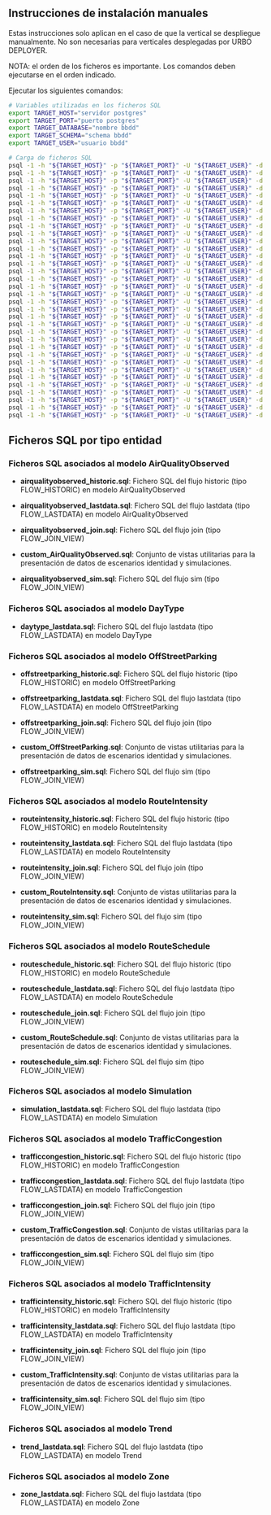 ## Instrucciones de instalación manuales

Estas instrucciones solo aplican en el caso de que la vertical se despliegue manualmente. No son necesarias para verticales desplegadas por URBO DEPLOYER.

NOTA: el orden de los ficheros es importante. Los comandos deben ejecutarse en el orden indicado.

Ejecutar los siguientes comandos:

```bash
# Variables utilizadas en los ficheros SQL
export TARGET_HOST="servidor postgres"
export TARGET_PORT="puerto postgres"
export TARGET_DATABASE="nombre bbdd"
export TARGET_SCHEMA="schema bbdd"
export TARGET_USER="usuario bbdd"

# Carga de ficheros SQL
psql -1 -h "${TARGET_HOST}" -p "${TARGET_PORT}" -U "${TARGET_USER}" -d "${TARGET_DATABASE}" -v "target_database=${TARGET_DATABASE}" -v "target_schema=${TARGET_SCHEMA}" -v "target_user=${TARGET_USER}" -f "sql/airqualityobserved_historic.sql"
psql -1 -h "${TARGET_HOST}" -p "${TARGET_PORT}" -U "${TARGET_USER}" -d "${TARGET_DATABASE}" -v "target_database=${TARGET_DATABASE}" -v "target_schema=${TARGET_SCHEMA}" -v "target_user=${TARGET_USER}" -f "sql/airqualityobserved_lastdata.sql"
psql -1 -h "${TARGET_HOST}" -p "${TARGET_PORT}" -U "${TARGET_USER}" -d "${TARGET_DATABASE}" -v "target_database=${TARGET_DATABASE}" -v "target_schema=${TARGET_SCHEMA}" -v "target_user=${TARGET_USER}" -f "sql/daytype_lastdata.sql"
psql -1 -h "${TARGET_HOST}" -p "${TARGET_PORT}" -U "${TARGET_USER}" -d "${TARGET_DATABASE}" -v "target_database=${TARGET_DATABASE}" -v "target_schema=${TARGET_SCHEMA}" -v "target_user=${TARGET_USER}" -f "sql/offstreetparking_historic.sql"
psql -1 -h "${TARGET_HOST}" -p "${TARGET_PORT}" -U "${TARGET_USER}" -d "${TARGET_DATABASE}" -v "target_database=${TARGET_DATABASE}" -v "target_schema=${TARGET_SCHEMA}" -v "target_user=${TARGET_USER}" -f "sql/offstreetparking_lastdata.sql"
psql -1 -h "${TARGET_HOST}" -p "${TARGET_PORT}" -U "${TARGET_USER}" -d "${TARGET_DATABASE}" -v "target_database=${TARGET_DATABASE}" -v "target_schema=${TARGET_SCHEMA}" -v "target_user=${TARGET_USER}" -f "sql/routeintensity_historic.sql"
psql -1 -h "${TARGET_HOST}" -p "${TARGET_PORT}" -U "${TARGET_USER}" -d "${TARGET_DATABASE}" -v "target_database=${TARGET_DATABASE}" -v "target_schema=${TARGET_SCHEMA}" -v "target_user=${TARGET_USER}" -f "sql/routeintensity_lastdata.sql"
psql -1 -h "${TARGET_HOST}" -p "${TARGET_PORT}" -U "${TARGET_USER}" -d "${TARGET_DATABASE}" -v "target_database=${TARGET_DATABASE}" -v "target_schema=${TARGET_SCHEMA}" -v "target_user=${TARGET_USER}" -f "sql/routeschedule_historic.sql"
psql -1 -h "${TARGET_HOST}" -p "${TARGET_PORT}" -U "${TARGET_USER}" -d "${TARGET_DATABASE}" -v "target_database=${TARGET_DATABASE}" -v "target_schema=${TARGET_SCHEMA}" -v "target_user=${TARGET_USER}" -f "sql/routeschedule_lastdata.sql"
psql -1 -h "${TARGET_HOST}" -p "${TARGET_PORT}" -U "${TARGET_USER}" -d "${TARGET_DATABASE}" -v "target_database=${TARGET_DATABASE}" -v "target_schema=${TARGET_SCHEMA}" -v "target_user=${TARGET_USER}" -f "sql/simulation_lastdata.sql"
psql -1 -h "${TARGET_HOST}" -p "${TARGET_PORT}" -U "${TARGET_USER}" -d "${TARGET_DATABASE}" -v "target_database=${TARGET_DATABASE}" -v "target_schema=${TARGET_SCHEMA}" -v "target_user=${TARGET_USER}" -f "sql/trafficcongestion_historic.sql"
psql -1 -h "${TARGET_HOST}" -p "${TARGET_PORT}" -U "${TARGET_USER}" -d "${TARGET_DATABASE}" -v "target_database=${TARGET_DATABASE}" -v "target_schema=${TARGET_SCHEMA}" -v "target_user=${TARGET_USER}" -f "sql/trafficcongestion_lastdata.sql"
psql -1 -h "${TARGET_HOST}" -p "${TARGET_PORT}" -U "${TARGET_USER}" -d "${TARGET_DATABASE}" -v "target_database=${TARGET_DATABASE}" -v "target_schema=${TARGET_SCHEMA}" -v "target_user=${TARGET_USER}" -f "sql/trafficintensity_historic.sql"
psql -1 -h "${TARGET_HOST}" -p "${TARGET_PORT}" -U "${TARGET_USER}" -d "${TARGET_DATABASE}" -v "target_database=${TARGET_DATABASE}" -v "target_schema=${TARGET_SCHEMA}" -v "target_user=${TARGET_USER}" -f "sql/trafficintensity_lastdata.sql"
psql -1 -h "${TARGET_HOST}" -p "${TARGET_PORT}" -U "${TARGET_USER}" -d "${TARGET_DATABASE}" -v "target_database=${TARGET_DATABASE}" -v "target_schema=${TARGET_SCHEMA}" -v "target_user=${TARGET_USER}" -f "sql/trend_lastdata.sql"
psql -1 -h "${TARGET_HOST}" -p "${TARGET_PORT}" -U "${TARGET_USER}" -d "${TARGET_DATABASE}" -v "target_database=${TARGET_DATABASE}" -v "target_schema=${TARGET_SCHEMA}" -v "target_user=${TARGET_USER}" -f "sql/zone_lastdata.sql"
psql -1 -h "${TARGET_HOST}" -p "${TARGET_PORT}" -U "${TARGET_USER}" -d "${TARGET_DATABASE}" -v "target_database=${TARGET_DATABASE}" -v "target_schema=${TARGET_SCHEMA}" -v "target_user=${TARGET_USER}" -f "sql/airqualityobserved_join.sql"
psql -1 -h "${TARGET_HOST}" -p "${TARGET_PORT}" -U "${TARGET_USER}" -d "${TARGET_DATABASE}" -v "target_database=${TARGET_DATABASE}" -v "target_schema=${TARGET_SCHEMA}" -v "target_user=${TARGET_USER}" -f "sql/airqualityobserved_sim.sql"
psql -1 -h "${TARGET_HOST}" -p "${TARGET_PORT}" -U "${TARGET_USER}" -d "${TARGET_DATABASE}" -v "target_database=${TARGET_DATABASE}" -v "target_schema=${TARGET_SCHEMA}" -v "target_user=${TARGET_USER}" -f "sql/offstreetparking_join.sql"
psql -1 -h "${TARGET_HOST}" -p "${TARGET_PORT}" -U "${TARGET_USER}" -d "${TARGET_DATABASE}" -v "target_database=${TARGET_DATABASE}" -v "target_schema=${TARGET_SCHEMA}" -v "target_user=${TARGET_USER}" -f "sql/offstreetparking_sim.sql"
psql -1 -h "${TARGET_HOST}" -p "${TARGET_PORT}" -U "${TARGET_USER}" -d "${TARGET_DATABASE}" -v "target_database=${TARGET_DATABASE}" -v "target_schema=${TARGET_SCHEMA}" -v "target_user=${TARGET_USER}" -f "sql/routeintensity_join.sql"
psql -1 -h "${TARGET_HOST}" -p "${TARGET_PORT}" -U "${TARGET_USER}" -d "${TARGET_DATABASE}" -v "target_database=${TARGET_DATABASE}" -v "target_schema=${TARGET_SCHEMA}" -v "target_user=${TARGET_USER}" -f "sql/routeintensity_sim.sql"
psql -1 -h "${TARGET_HOST}" -p "${TARGET_PORT}" -U "${TARGET_USER}" -d "${TARGET_DATABASE}" -v "target_database=${TARGET_DATABASE}" -v "target_schema=${TARGET_SCHEMA}" -v "target_user=${TARGET_USER}" -f "sql/routeschedule_join.sql"
psql -1 -h "${TARGET_HOST}" -p "${TARGET_PORT}" -U "${TARGET_USER}" -d "${TARGET_DATABASE}" -v "target_database=${TARGET_DATABASE}" -v "target_schema=${TARGET_SCHEMA}" -v "target_user=${TARGET_USER}" -f "sql/routeschedule_sim.sql"
psql -1 -h "${TARGET_HOST}" -p "${TARGET_PORT}" -U "${TARGET_USER}" -d "${TARGET_DATABASE}" -v "target_database=${TARGET_DATABASE}" -v "target_schema=${TARGET_SCHEMA}" -v "target_user=${TARGET_USER}" -f "sql/trafficcongestion_join.sql"
psql -1 -h "${TARGET_HOST}" -p "${TARGET_PORT}" -U "${TARGET_USER}" -d "${TARGET_DATABASE}" -v "target_database=${TARGET_DATABASE}" -v "target_schema=${TARGET_SCHEMA}" -v "target_user=${TARGET_USER}" -f "sql/trafficcongestion_sim.sql"
psql -1 -h "${TARGET_HOST}" -p "${TARGET_PORT}" -U "${TARGET_USER}" -d "${TARGET_DATABASE}" -v "target_database=${TARGET_DATABASE}" -v "target_schema=${TARGET_SCHEMA}" -v "target_user=${TARGET_USER}" -f "sql/trafficintensity_join.sql"
psql -1 -h "${TARGET_HOST}" -p "${TARGET_PORT}" -U "${TARGET_USER}" -d "${TARGET_DATABASE}" -v "target_database=${TARGET_DATABASE}" -v "target_schema=${TARGET_SCHEMA}" -v "target_user=${TARGET_USER}" -f "sql/trafficintensity_sim.sql"
psql -1 -h "${TARGET_HOST}" -p "${TARGET_PORT}" -U "${TARGET_USER}" -d "${TARGET_DATABASE}" -v "target_database=${TARGET_DATABASE}" -v "target_schema=${TARGET_SCHEMA}" -v "target_user=${TARGET_USER}" -f "sql/custom_AirQualityObserved.sql"
psql -1 -h "${TARGET_HOST}" -p "${TARGET_PORT}" -U "${TARGET_USER}" -d "${TARGET_DATABASE}" -v "target_database=${TARGET_DATABASE}" -v "target_schema=${TARGET_SCHEMA}" -v "target_user=${TARGET_USER}" -f "sql/custom_OffStreetParking.sql"
psql -1 -h "${TARGET_HOST}" -p "${TARGET_PORT}" -U "${TARGET_USER}" -d "${TARGET_DATABASE}" -v "target_database=${TARGET_DATABASE}" -v "target_schema=${TARGET_SCHEMA}" -v "target_user=${TARGET_USER}" -f "sql/custom_RouteIntensity.sql"
psql -1 -h "${TARGET_HOST}" -p "${TARGET_PORT}" -U "${TARGET_USER}" -d "${TARGET_DATABASE}" -v "target_database=${TARGET_DATABASE}" -v "target_schema=${TARGET_SCHEMA}" -v "target_user=${TARGET_USER}" -f "sql/custom_RouteSchedule.sql"
psql -1 -h "${TARGET_HOST}" -p "${TARGET_PORT}" -U "${TARGET_USER}" -d "${TARGET_DATABASE}" -v "target_database=${TARGET_DATABASE}" -v "target_schema=${TARGET_SCHEMA}" -v "target_user=${TARGET_USER}" -f "sql/custom_TrafficCongestion.sql"
psql -1 -h "${TARGET_HOST}" -p "${TARGET_PORT}" -U "${TARGET_USER}" -d "${TARGET_DATABASE}" -v "target_database=${TARGET_DATABASE}" -v "target_schema=${TARGET_SCHEMA}" -v "target_user=${TARGET_USER}" -f "sql/custom_TrafficIntensity.sql"
```

## Ficheros SQL por tipo entidad

### Ficheros SQL asociados al modelo AirQualityObserved

- **airqualityobserved_historic.sql**: Fichero SQL del flujo historic (tipo FLOW_HISTORIC) en modelo AirQualityObserved

- **airqualityobserved_lastdata.sql**: Fichero SQL del flujo lastdata (tipo FLOW_LASTDATA) en modelo AirQualityObserved

- **airqualityobserved_join.sql**: Fichero SQL del flujo join (tipo FLOW_JOIN_VIEW)

- **custom_AirQualityObserved.sql**: Conjunto de vistas utilitarias para la presentación de datos de escenarios identidad y simulaciones.

- **airqualityobserved_sim.sql**: Fichero SQL del flujo sim (tipo FLOW_JOIN_VIEW)

### Ficheros SQL asociados al modelo DayType

- **daytype_lastdata.sql**: Fichero SQL del flujo lastdata (tipo FLOW_LASTDATA) en modelo DayType

### Ficheros SQL asociados al modelo OffStreetParking

- **offstreetparking_historic.sql**: Fichero SQL del flujo historic (tipo FLOW_HISTORIC) en modelo OffStreetParking

- **offstreetparking_lastdata.sql**: Fichero SQL del flujo lastdata (tipo FLOW_LASTDATA) en modelo OffStreetParking

- **offstreetparking_join.sql**: Fichero SQL del flujo join (tipo FLOW_JOIN_VIEW)

- **custom_OffStreetParking.sql**: Conjunto de vistas utilitarias para la presentación de datos de escenarios identidad y simulaciones.

- **offstreetparking_sim.sql**: Fichero SQL del flujo sim (tipo FLOW_JOIN_VIEW)

### Ficheros SQL asociados al modelo RouteIntensity

- **routeintensity_historic.sql**: Fichero SQL del flujo historic (tipo FLOW_HISTORIC) en modelo RouteIntensity

- **routeintensity_lastdata.sql**: Fichero SQL del flujo lastdata (tipo FLOW_LASTDATA) en modelo RouteIntensity

- **routeintensity_join.sql**: Fichero SQL del flujo join (tipo FLOW_JOIN_VIEW)

- **custom_RouteIntensity.sql**: Conjunto de vistas utilitarias para la presentación de datos de escenarios identidad y simulaciones.

- **routeintensity_sim.sql**: Fichero SQL del flujo sim (tipo FLOW_JOIN_VIEW)

### Ficheros SQL asociados al modelo RouteSchedule

- **routeschedule_historic.sql**: Fichero SQL del flujo historic (tipo FLOW_HISTORIC) en modelo RouteSchedule

- **routeschedule_lastdata.sql**: Fichero SQL del flujo lastdata (tipo FLOW_LASTDATA) en modelo RouteSchedule

- **routeschedule_join.sql**: Fichero SQL del flujo join (tipo FLOW_JOIN_VIEW)

- **custom_RouteSchedule.sql**: Conjunto de vistas utilitarias para la presentación de datos de escenarios identidad y simulaciones.

- **routeschedule_sim.sql**: Fichero SQL del flujo sim (tipo FLOW_JOIN_VIEW)

### Ficheros SQL asociados al modelo Simulation

- **simulation_lastdata.sql**: Fichero SQL del flujo lastdata (tipo FLOW_LASTDATA) en modelo Simulation

### Ficheros SQL asociados al modelo TrafficCongestion

- **trafficcongestion_historic.sql**: Fichero SQL del flujo historic (tipo FLOW_HISTORIC) en modelo TrafficCongestion

- **trafficcongestion_lastdata.sql**: Fichero SQL del flujo lastdata (tipo FLOW_LASTDATA) en modelo TrafficCongestion

- **trafficcongestion_join.sql**: Fichero SQL del flujo join (tipo FLOW_JOIN_VIEW)

- **custom_TrafficCongestion.sql**: Conjunto de vistas utilitarias para la presentación de datos de escenarios identidad y simulaciones.

- **trafficcongestion_sim.sql**: Fichero SQL del flujo sim (tipo FLOW_JOIN_VIEW)

### Ficheros SQL asociados al modelo TrafficIntensity

- **trafficintensity_historic.sql**: Fichero SQL del flujo historic (tipo FLOW_HISTORIC) en modelo TrafficIntensity

- **trafficintensity_lastdata.sql**: Fichero SQL del flujo lastdata (tipo FLOW_LASTDATA) en modelo TrafficIntensity

- **trafficintensity_join.sql**: Fichero SQL del flujo join (tipo FLOW_JOIN_VIEW)

- **custom_TrafficIntensity.sql**: Conjunto de vistas utilitarias para la presentación de datos de escenarios identidad y simulaciones.

- **trafficintensity_sim.sql**: Fichero SQL del flujo sim (tipo FLOW_JOIN_VIEW)

### Ficheros SQL asociados al modelo Trend

- **trend_lastdata.sql**: Fichero SQL del flujo lastdata (tipo FLOW_LASTDATA) en modelo Trend

### Ficheros SQL asociados al modelo Zone

- **zone_lastdata.sql**: Fichero SQL del flujo lastdata (tipo FLOW_LASTDATA) en modelo Zone
